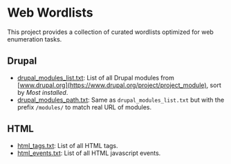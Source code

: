 # Web Wordlists

This project provides a collection of curated wordlists optimized for web enumeration tasks.

## Drupal

- [drupal_modules_list.txt](./wordlists/drupal_modules_list.txt): List of all Drupal modules from [www.drupal.org](https://www.drupal.org/project/project_module), sort by *Most installed*.
- [drupal_modules_path.txt](./wordlists/drupal_modules_path.txt): Same as `drupal_modules_list.txt` but with the prefix `/modules/` to match real URL of modules. 

## HTML

- [html_tags.txt](./wordlists/html_tags.txt): List of all HTML tags.
- [html_events.txt](./wordlists/html_events.txt): List of all HTML javascript events.
